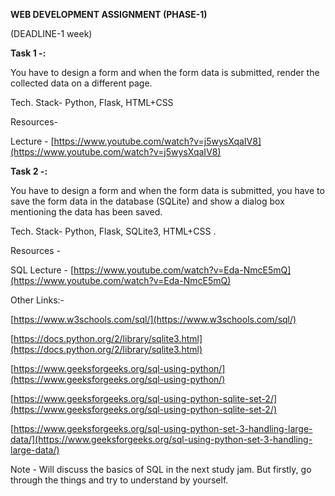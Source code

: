 **WEB DEVELOPMENT ASSIGNMENT (PHASE-1)**

(DEADLINE-1 week)

  
**Task 1 -:**

You have to design a form and when the form data is submitted, render the collected data on a different page.

Tech. Stack- Python, Flask, HTML+CSS

Resources-

Lecture - [https://www.youtube.com/watch?v=j5wysXqaIV8](https://www.youtube.com/watch?v=j5wysXqaIV8)

    

**Task 2 -:**

You have to design a form and when the form data is submitted, you have to save the form data in the database (SQLite) and show a dialog box mentioning the data has been saved.

Tech. Stack- Python, Flask, SQLite3, HTML+CSS .

Resources -

SQL Lecture - [https://www.youtube.com/watch?v=Eda-NmcE5mQ](https://www.youtube.com/watch?v=Eda-NmcE5mQ)

  

Other Links:-

[https://www.w3schools.com/sql/](https://www.w3schools.com/sql/)

[https://docs.python.org/2/library/sqlite3.html](https://docs.python.org/2/library/sqlite3.html)

[https://www.geeksforgeeks.org/sql-using-python/](https://www.geeksforgeeks.org/sql-using-python/)

[https://www.geeksforgeeks.org/sql-using-python-sqlite-set-2/](https://www.geeksforgeeks.org/sql-using-python-sqlite-set-2/)

[https://www.geeksforgeeks.org/sql-using-python-set-3-handling-large-data/](https://www.geeksforgeeks.org/sql-using-python-set-3-handling-large-data/)

  

Note - Will discuss the basics of SQL in the next study jam. But firstly, go through the things and try to understand by yourself.